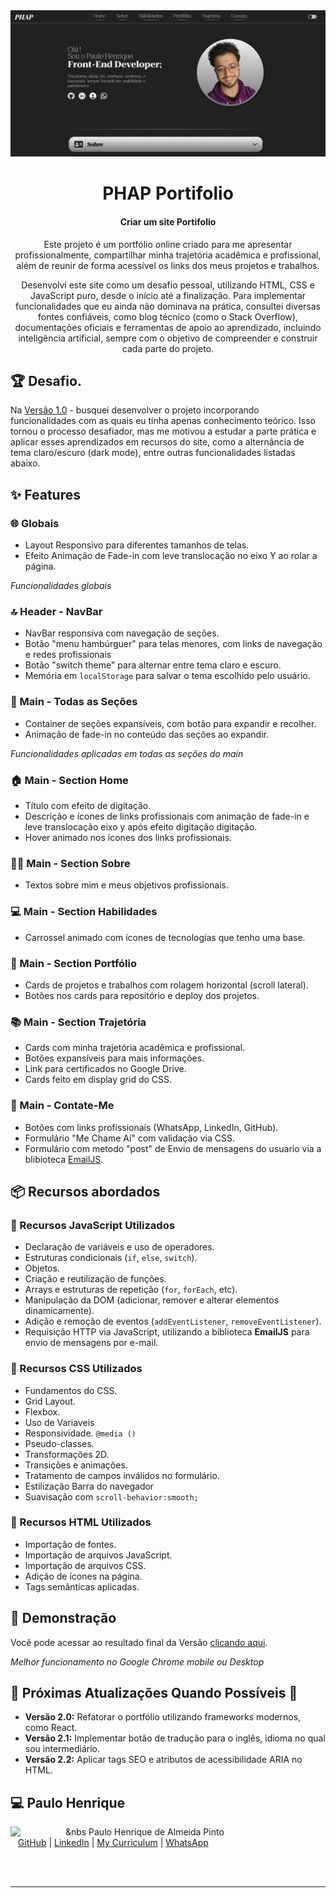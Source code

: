 <img src="assets/images/covers/CapaPHAPreadme.PNG">

<h1 align="center">PHAP Portifolio</h1>
<h4 align="center">Criar um site Portifolio</h4>

<p align="center">
 Este projeto é um portfólio online criado para me apresentar profissionalmente, compartilhar minha trajetória acadêmica e profissional, além de reunir de forma acessível os links dos meus projetos e trabalhos.
</p>
<p align="center">
 Desenvolvi este site como um desafio pessoal, utilizando HTML, CSS e JavaScript puro, desde o início até a finalização. Para implementar funcionalidades que eu ainda não dominava na prática, consultei diversas fontes confiáveis, como blog técnico (como o Stack Overflow), documentações oficiais e ferramentas de apoio ao aprendizado, incluindo inteligência artificial, sempre com o objetivo de compreender e construir cada parte do projeto. 
</p>

<h2 id="challenges">🏆 Desafio. </h2>

Na [Versão 1.0](https://dev-phap.github.io/Phap_Portifolio/) - busquei desenvolver o projeto incorporando funcionalidades com as quais eu tinha apenas conhecimento teórico. Isso tornou o processo desafiador, mas me motivou a estudar a parte prática e aplicar esses aprendizados em recursos do site, como a alternância de tema claro/escuro (dark mode), entre outras funcionalidades listadas abaixo.


<h2 id="features">✨ Features</h2>

<h3>🌐 Globais</h3>
<ul>
  <li>Layout Responsivo para diferentes tamanhos de telas.</li>
  <li>Efeito Animação de Fade-in com leve translocação no eixo Y ao rolar a página.</li>
</ul>
<p><em>Funcionalidades globais</em></p>

<h3>🔝 Header - NavBar</h3>
<ul>
  <li>NavBar responsiva com navegação de seções.</li>
  <li>Botão "menu hambúrguer" para telas menores, com links de navegação e redes profissionais</li>
  <li>Botão "switch theme" para alternar entre tema claro e escuro.</li>
  <li>Memória em <code>localStorage</code> para salvar o tema escolhido pelo usuário.</li>
</ul>

<h3>📄 Main - Todas as Seções</h3>
<ul>
  <li>Container de seções expansíveis, com botão para expandir e recolher.</li>
  <li>Animação de fade-in no conteúdo das seções ao expandir.</li>
</ul>
<p><em>Funcionalidades aplicadas em todas as seções do main</em></p>

<h3>🏠 Main - Section Home</h3>
<ul>
  <li>Título com efeito de digitação.</li>
  <li>Descrição e ícones de links profissionais com animação de fade-in e leve translocação eixo y após efeito digitação digitação.</li>
  <li>Hover animado nos ícones dos links profissionais.</li>
</ul>

<h3>🙋‍♂️ Main - Section Sobre</h3>
<ul>
  <li>Textos sobre mim e meus objetivos profissionais.</li>
</ul>

<h3>💻 Main - Section Habilidades</h3>
<ul>
  <li>Carrossel animado com ícones de tecnologias que tenho uma base.</li>
</ul>

<h3>🧰 Main - Section Portfólio</h3>
<ul>
  <li>Cards de projetos e trabalhos com rolagem horizontal (scroll lateral).</li>
  <li>Botões nos cards para repositório e deploy dos projetos.</li>
</ul>

<h3>📚 Main - Section Trajetória</h3>
<ul>
  <li>Cards com minha trajetória acadêmica e profissional.</li>
  <li>Botões expansíveis para mais informações.</li>
  <li>Link para certificados no Google Drive.</li>
  <li>Cards feito em display grid do CSS.</li>
</ul>

<h3>📨 Main - Contate-Me</h3>
<ul>
  <li>Botões com links profissionais (WhatsApp, LinkedIn, GitHub).</li>
  <li>Formulário "Me Chame Aí" com validação via CSS.</li>
  <li>Formulário com metodo "post" de Envio de mensagens do usuario via a blibioteca <a href="https://dashboard.emailjs.com/sign-in">EmailJS</a>.</li>
</ul>


<h2 id="topics">📦 Recursos abordados</h2>

<h3>🧠 Recursos JavaScript Utilizados</h3>

<ul>
  <li>Declaração de variáveis e uso de operadores.</li>
  <li>Estruturas condicionais (<code>if</code>, <code>else</code>, <code>switch</code>).</li>
  <li>Objetos.</li>
  <li>Criação e reutilização de funções.</li>
  <li>Arrays e estruturas de repetição (<code>for</code>, <code>forEach</code>, etc).</li>
  <li>Manipulação da DOM (adicionar, remover e alterar elementos dinamicamente).</li>
  <li>Adição e remoção de eventos (<code>addEventListener</code>, <code>removeEventListener</code>).</li>
  <li>Requisição HTTP via JavaScript, utilizando a biblioteca <strong>EmailJS</strong> para envio de mensagens por e-mail.</li>
</ul>


<h3>🎨 Recursos CSS Utilizados</h3>

<ul>
  <li>Fundamentos do CSS.</li>
  <li>Grid Layout.</li>
  <li>Flexbox.</li>
  <li>Uso de Variaveis</li>
  <li>Responsividade. <code>@media ()</code></li>
  <li>Pseudo-classes.</li>
  <li>Transformações 2D.</li>
  <li>Transições e animações.</li>
  <li>Tratamento de campos inválidos no formulário.</li>
  <li>Estilização Barra do navegador</li>
  <li>Suavisação com <code>scroll-behavior:smooth;</code></li>
</ul>


<h3>📄 Recursos HTML Utilizados</h3>

<ul>
  <li>Importação de fontes.</li>
  <li>Importação de arquivos JavaScript.</li>
  <li>Importação de arquivos CSS.</li>
  <li>Adição de ícones na página.</li>
  <li>Tags semânticas aplicadas.</li>
</ul>



<h2 id="demo">🌈 Demonstração</h2>

Você pode acessar ao resultado final da Versão <a href="https://dev-phap.github.io/Phap_Portifolio/" target="_blank">clicando aqui</a>.

*Melhor funcionamento no Google Chrome mobile ou Desktop*



<h2 id="future">📌 Próximas Atualizações Quando Possíveis 🌌</h2>

<ul>
  <li>
    <strong>Versão 2.0:</strong> Refatorar o portfólio utilizando frameworks modernos, como React.
  </li>
  <li>
    <strong>Versão 2.1:</strong> Implementar botão de tradução para o inglês, idioma no qual sou intermediário.
  </li>
  <li>
    <strong>Versão 2.2:</strong> Aplicar tags SEO e atributos de acessibilidade ARIA no HTML.
  </li>
</ul>

<h2 id="author">💻 Paulo Henrique</h2>
<p>
    <img align=left margin=10 width=80 src="https://avatars.githubusercontent.com/u/32471505?v=4" border-readius=10 />
    <p>&nbsp&nbsp&nbs Paulo Henrique de Almeida Pinto<br>
    &nbsp&nbsp&nbsp<a href="https://github.com/Dev-Phap">GitHub</a>&nbsp;|&nbsp;<a href="https://www.linkedin.com/in/pauloalmeidapinto/">LinkedIn</a>&nbsp;|&nbsp;<a href="https://dev-phap.github.io/myCV/">My Curriculum</a>&nbsp;|&nbsp;<a href="https://wa.me/5511983994412">WhatsApp</a>
    </p>
<br/><br/>
</p>

---
